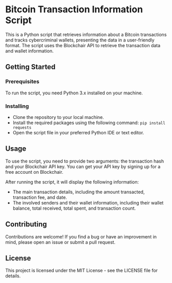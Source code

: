 # Bitcoin Transaction Information Script
This is a Python script that retrieves information about a Bitcoin transactions and tracks cybercriminal wallets, presenting the data in a user-friendly format. The script uses the Blockchair API to retrieve the transaction data and wallet information.

## Getting Started
### Prerequisites
To run the script, you need Python 3.x installed on your machine.

### Installing
- Clone the repository to your local machine.
- Install the required packages using the following command: ``` pip install requests ```
- Open the script file in your preferred Python IDE or text editor.

## Usage
To use the script, you need to provide two arguments: the transaction hash and your Blockchair API key. You can get your API key by signing up for a free account on Blockchair.

After running the script, it will display the following information:

- The main transaction details, including the amount transacted, transaction fee, and date.
- The involved senders and their wallet information, including their wallet balance, total received, total spent, and transaction count.

## Contributing
Contributions are welcome! If you find a bug or have an improvement in mind, please open an issue or submit a pull request.

## License
This project is licensed under the MIT License - see the LICENSE file for details.

